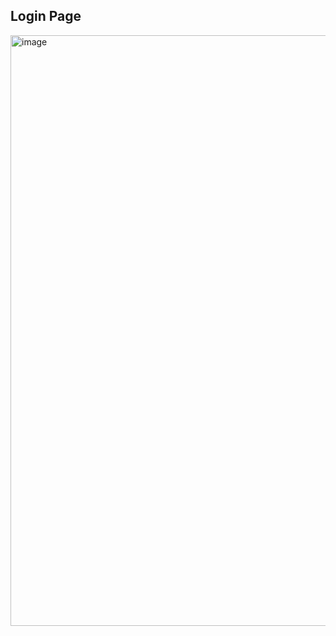 ## Login Page

<img width="1919" height="945" alt="image" src="https://github.com/user-attachments/assets/4af9d0bf-7027-44ec-b692-745f3141851f" />

